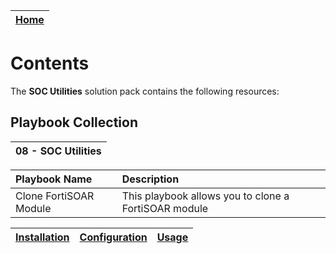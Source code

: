 | [Home](../README.md) |
|----------------------|

# Contents

The **SOC Utilities** solution pack contains the following resources:

## Playbook Collection

|08 - SOC Utilities |
|:---------------------------------------------|

| Playbook Name                                                                | Description                                                                                                                                     |
|:-----------------------------------------------------------------------------|:------------------------------------------------------------------------------------------------------------------------------------------------|
| Clone FortiSOAR Module                                       | This playbook allows you to clone a FortiSOAR module |

| [Installation](./docs/setup.md#installation) | [Configuration](./docs/setup.md#configuration) | [Usage](./docs/usage.md) |
|----------------------------------------------|------------------------------------------------|--------------------------|